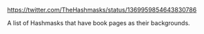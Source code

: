 https://twitter.com/TheHashmasks/status/1369959854643830786

A list of Hashmasks that have book pages as their backgrounds.

